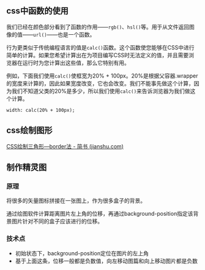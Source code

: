 ## css中函数的使用

我们已经在颜色部分看到了函数的作用——`rgb()`、`hsl()`等。用于从文件返回图像的值——`url()`——也是一个函数。

行为更类似于传统编程语言的值是`calc()`函数。这个函数使您能够在CSS中进行简单的计算。如果您希望计算出在为项目编写CSS时无法定义的值，并且需要浏览器在运行时为您计算出这些值，那么它特别有用。

例如，下面我们使用`calc()`使框宽为20% + 100px。20%是根据父容器.wrapper的宽度来计算的，因此如果宽度改变，它也会改变。我们不能事先做这个计算，因为我们不知道父类的20%是多少，所以我们使用`calc()`来告诉浏览器为我们做这个计算。

`width: calc(20% + 100px);`

## css绘制图形

[CSS绘制三角形—border法 - 简书 (jianshu.com)](https://www.jianshu.com/p/9a463d50e441)

## 制作精灵图

### 原理

将很多的矢量图标拼接在一张图上，作为很多盒子的背景。

通过绘图软件计算距离图片左上角的位移，再通过background-position指定该背景图片针对不同的盒子应该进行的位移。

### 技术点

- 初始状态下，background-position定位在图片的左上角
- 基于上面这条，位移一般都是负数值，向左移动图篇和向上移动图片都是负数

